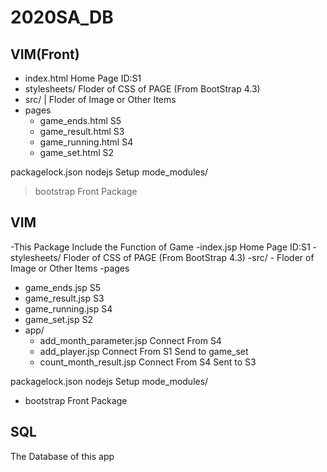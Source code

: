 # 2020SA_DB
## VIM(Front)

- index.html  Home Page ID:S1
- stylesheets/  Floder of CSS of PAGE (From BootStrap 4.3)
- src/ | Floder of Image or Other Items
- pages
  -  game_ends.html S5
  -  game_result.html S3
  -  game_running.html S4
  -  game_set.html S2
  
packagelock.json  nodejs Setup
mode_modules/
  > bootstrap  Front Package 

## VIM
-This Package Include the Function of Game
-index.jsp  Home Page ID:S1
-stylesheets/  Floder of CSS of PAGE (From BootStrap 4.3)
-src/ - Floder of Image or Other Items
-pages
  - game_ends.jsp S5
  - game_result.jsp S3
  - game_running.jsp S4
  - game_set.jsp S2
  - app/
    - add_month_parameter.jsp Connect From S4 
    - add_player.jsp Connect From S1 Send to game_set
    - count_month_result.jsp Connect From S4 Sent to S3
  
packagelock.json  nodejs Setup
mode_modules/
  - bootstrap  Front Package 
  
## SQL
The Database of this app
